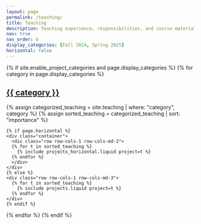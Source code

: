 ```yaml
---
layout: page
permalink: /teaching/
title: Teaching
description: Teaching experience, responsibilities, and course materials.
nav: true
nav_order: 6
display_categories: [Fall 2024, Spring 2025]
horizontal: false
---
```


<div class="projects">
{% if site.enable_project_categories and page.display_categories %}
  {% for category in page.display_categories %}
    <a id="{{ category | slugify }}" href=".#{{ category | slugify }}">
      <h2 class="category">{{ category }}</h2>
    </a>
    {% assign categorized_teaching = site.teaching | where: "category", category %}
    {% assign sorted_teaching = categorized_teaching | sort: "importance" %}
    
    {% if page.horizontal %}
    <div class="container">
      <div class="row row-cols-1 row-cols-md-2">
      {% for t in sorted_teaching %}
        {% include projects_horizontal.liquid project=t %}
      {% endfor %}
      </div>
    </div>
    {% else %}
    <div class="row row-cols-1 row-cols-md-3">
      {% for t in sorted_teaching %}
        {% include projects.liquid project=t %}
      {% endfor %}
    </div>
    {% endif %}
  {% endfor %}
{% endif %}
</div>
